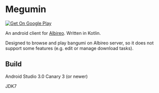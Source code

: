 # Megumin

[![Get On Google Play](https://play.google.com/intl/en_us/badges/images/badge_new.png)](https://play.google.com/store/apps/details?id=com.sqrtf.megumin)

An android client for [Albireo](https://github.com/lordfriend/Albireo). Written in Kotlin.

Designed to browse and play bangumi on Albireo server, so it does not support some features (e.g. edit or manage download tasks).

## Build

Android Studio 3.0 Canary 3 (or newer)

JDK7
